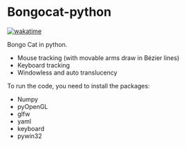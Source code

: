 # Bongocat-python

[![wakatime](https://wakatime.com/badge/user/70908aa3-b2c6-4f44-a07f-7bd45f260e48/project/ca59bf83-0ceb-4a3b-9775-d57abbd8338f.svg)](https://wakatime.com/badge/user/70908aa3-b2c6-4f44-a07f-7bd45f260e48/project/ca59bf83-0ceb-4a3b-9775-d57abbd8338f)

Bongo Cat in python. 

- Mouse tracking (with movable arms draw in Bézier lines)
- Keyboard tracking
- Windowless and auto translucency

To run the code, you need to install the packages:

- Numpy
- pyOpenGL
- glfw
- yaml
- keyboard
- pywin32
